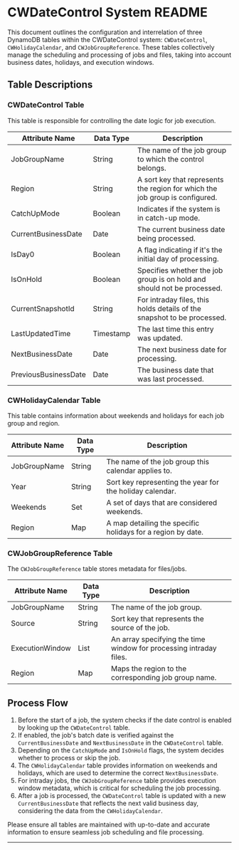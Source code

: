 # CWDateControl System README

This document outlines the configuration and interrelation of three DynamoDB tables within the CWDateControl system: `CWDateControl`, `CWHolidayCalendar`, and `CWJobGroupReference`. These tables collectively manage the scheduling and processing of jobs and files, taking into account business dates, holidays, and execution windows.

## Table Descriptions

### CWDateControl Table

This table is responsible for controlling the date logic for job execution.

| Attribute Name       | Data Type | Description |
|----------------------|-----------|-------------|
| JobGroupName         | String    | The name of the job group to which the control belongs. |
| Region               | String    | A sort key that represents the region for which the job group is configured. |
| CatchUpMode          | Boolean   | Indicates if the system is in catch-up mode. |
| CurrentBusinessDate  | Date      | The current business date being processed. |
| IsDay0               | Boolean   | A flag indicating if it's the initial day of processing. |
| IsOnHold             | Boolean   | Specifies whether the job group is on hold and should not be processed. |
| CurrentSnapshotId    | String    | For intraday files, this holds details of the snapshot to be processed. |
| LastUpdatedTime      | Timestamp | The last time this entry was updated. |
| NextBusinessDate     | Date      | The next business date for processing. |
| PreviousBusinessDate | Date      | The business date that was last processed. |

### CWHolidayCalendar Table

This table contains information about weekends and holidays for each job group and region.

| Attribute Name | Data Type | Description |
| -------------- | --------- | ----------- |
| JobGroupName   | String    | The name of the job group this calendar applies to. |
| Year           | String    | Sort key representing the year for the holiday calendar. |
| Weekends       | Set       | A set of days that are considered weekends. |
| Region         | Map       | A map detailing the specific holidays for a region by date. |

### CWJobGroupReference Table

The `CWJobGroupReference` table stores metadata for files/jobs.

| Attribute Name    | Data Type | Description |
| ----------------- | --------- | ----------- |
| JobGroupName      | String    | The name of the job group. |
| Source            | String    | Sort key that represents the source of the job. |
| ExecutionWindow   | List      | An array specifying the time window for processing intraday files. |
| Region            | Map       | Maps the region to the corresponding job group name. |

## Process Flow

1. Before the start of a job, the system checks if the date control is enabled by looking up the `CWDateControl` table.
2. If enabled, the job's batch date is verified against the `CurrentBusinessDate` and `NextBusinessDate` in the `CWDateControl` table.
3. Depending on the `CatchUpMode` and `IsOnHold` flags, the system decides whether to process or skip the job.
4. The `CWHolidayCalendar` table provides information on weekends and holidays, which are used to determine the correct `NextBusinessDate`.
5. For intraday jobs, the `CWJobGroupReference` table provides execution window metadata, which is critical for scheduling the job processing.
6. After a job is processed, the `CWDateControl` table is updated with a new `CurrentBusinessDate` that reflects the next valid business day, considering the data from the `CWHolidayCalendar`.

Please ensure all tables are maintained with up-to-date and accurate information to ensure seamless job scheduling and file processing.

---
